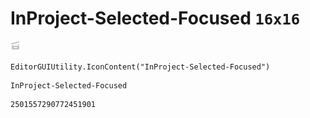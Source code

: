 # InProject-Selected-Focused `16x16`
<img src="/img/InProject-Selected-Focused.png" width=16 height=16>

``` CSharp
EditorGUIUtility.IconContent("InProject-Selected-Focused")
```
```
InProject-Selected-Focused
```
```
2501557290772451901
```

